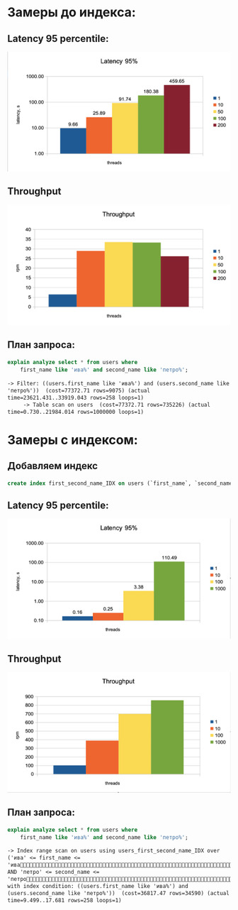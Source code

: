 # Замеры до индекса:

## Latency 95 percentile:
![](latency.png)

## Throughput
![](throughput.png)

## План запроса:

```sql
explain analyze select * from users where
    first_name like 'ива%' and second_name like 'петро%';
```

```
-> Filter: ((users.first_name like 'ива%') and (users.second_name like 'петро%'))  (cost=77372.71 rows=9075) (actual time=23621.431..33919.043 rows=258 loops=1)
     -> Table scan on users  (cost=77372.71 rows=735226) (actual time=0.730..21984.014 rows=1000000 loops=1)
```

# Замеры с индексом:

## Добавляем индекс 
```sql
create index first_second_name_IDX on users (`first_name`, `second_name`) USING BTREE;
```

## Latency 95 percentile:
![](latency_with_index.png)

## Throughput
![](throughput_with_index.png)

## План запроса:

```sql
explain analyze select * from users where
    first_name like 'ива%' and second_name like 'петро%';
```

```
-> Index range scan on users using users_first_second_name_IDX over ('ива' <= first_name <= 'ива􏿿􏿿􏿿􏿿􏿿􏿿􏿿􏿿􏿿􏿿􏿿􏿿􏿿􏿿􏿿􏿿􏿿􏿿􏿿􏿿􏿿􏿿􏿿􏿿􏿿􏿿􏿿􏿿􏿿􏿿􏿿􏿿􏿿􏿿􏿿􏿿􏿿􏿿􏿿􏿿􏿿􏿿􏿿􏿿􏿿􏿿􏿿􏿿􏿿􏿿􏿿􏿿􏿿􏿿􏿿􏿿􏿿􏿿􏿿􏿿􏿿􏿿􏿿􏿿􏿿􏿿􏿿􏿿􏿿􏿿􏿿􏿿􏿿􏿿􏿿􏿿􏿿􏿿􏿿􏿿􏿿􏿿􏿿􏿿􏿿􏿿􏿿􏿿􏿿􏿿􏿿􏿿􏿿􏿿􏿿􏿿􏿿􏿿􏿿􏿿􏿿􏿿􏿿􏿿􏿿􏿿􏿿􏿿􏿿􏿿􏿿􏿿􏿿􏿿􏿿􏿿􏿿􏿿􏿿􏿿􏿿􏿿􏿿􏿿􏿿􏿿􏿿􏿿􏿿􏿿􏿿􏿿􏿿􏿿􏿿􏿿􏿿􏿿􏿿􏿿􏿿􏿿􏿿􏿿􏿿􏿿􏿿􏿿􏿿􏿿􏿿􏿿􏿿􏿿􏿿􏿿􏿿􏿿􏿿􏿿􏿿􏿿􏿿􏿿􏿿􏿿􏿿􏿿􏿿􏿿􏿿􏿿􏿿􏿿􏿿􏿿􏿿􏿿􏿿􏿿􏿿􏿿􏿿􏿿􏿿􏿿􏿿􏿿􏿿􏿿􏿿􏿿􏿿􏿿􏿿􏿿􏿿􏿿􏿿􏿿􏿿􏿿􏿿􏿿􏿿􏿿􏿿􏿿􏿿􏿿􏿿􏿿􏿿􏿿􏿿􏿿􏿿􏿿􏿿􏿿􏿿􏿿􏿿􏿿􏿿􏿿􏿿􏿿􏿿􏿿􏿿􏿿􏿿􏿿􏿿􏿿􏿿􏿿􏿿􏿿􏿿􏿿􏿿􏿿􏿿􏿿􏿿􏿿􏿿􏿿􏿿􏿿' AND 'петро' <= second_name <= 'петро􏿿􏿿􏿿􏿿􏿿􏿿􏿿􏿿􏿿􏿿􏿿􏿿􏿿􏿿􏿿􏿿􏿿􏿿􏿿􏿿􏿿􏿿􏿿􏿿􏿿􏿿􏿿􏿿􏿿􏿿􏿿􏿿􏿿􏿿􏿿􏿿􏿿􏿿􏿿􏿿􏿿􏿿􏿿􏿿􏿿􏿿􏿿􏿿􏿿􏿿􏿿􏿿􏿿􏿿􏿿􏿿􏿿􏿿􏿿􏿿􏿿􏿿􏿿􏿿􏿿􏿿􏿿􏿿􏿿􏿿􏿿􏿿􏿿􏿿􏿿􏿿􏿿􏿿􏿿􏿿􏿿􏿿􏿿􏿿􏿿􏿿􏿿􏿿􏿿􏿿􏿿􏿿􏿿􏿿􏿿􏿿􏿿􏿿􏿿􏿿􏿿􏿿􏿿􏿿􏿿􏿿􏿿􏿿􏿿􏿿􏿿􏿿􏿿􏿿􏿿􏿿􏿿􏿿􏿿􏿿􏿿􏿿􏿿􏿿􏿿􏿿􏿿􏿿􏿿􏿿􏿿􏿿􏿿􏿿􏿿􏿿􏿿􏿿􏿿􏿿􏿿􏿿􏿿􏿿􏿿􏿿􏿿􏿿􏿿􏿿􏿿􏿿􏿿􏿿􏿿􏿿􏿿􏿿􏿿􏿿􏿿􏿿􏿿􏿿􏿿􏿿􏿿􏿿􏿿􏿿􏿿􏿿􏿿􏿿􏿿􏿿􏿿􏿿􏿿􏿿􏿿􏿿􏿿􏿿􏿿􏿿􏿿􏿿􏿿􏿿􏿿􏿿􏿿􏿿􏿿􏿿􏿿􏿿􏿿􏿿􏿿􏿿􏿿􏿿􏿿􏿿􏿿􏿿􏿿􏿿􏿿􏿿􏿿􏿿􏿿􏿿􏿿􏿿􏿿􏿿􏿿􏿿􏿿􏿿􏿿􏿿􏿿􏿿􏿿􏿿􏿿􏿿􏿿􏿿􏿿􏿿􏿿􏿿􏿿􏿿􏿿􏿿􏿿􏿿􏿿􏿿􏿿􏿿􏿿􏿿'), with index condition: ((users.first_name like 'ива%') and (users.second_name like 'петро%'))  (cost=36817.47 rows=34590) (actual time=9.499..17.681 rows=258 loops=1)
```

